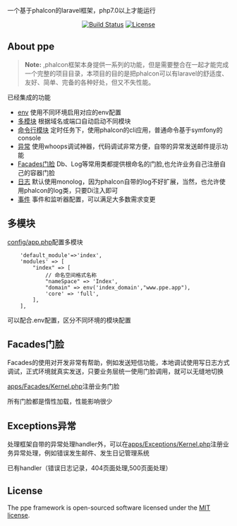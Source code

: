 一个基于phalcon的laravel框架，php7.0以上才能运行
<p align="center">
<a href="https://packagist.org/packages/selden1992/ppe"><img src="https://travis-ci.org/laravel/framework.svg" alt="Build Status"></a>
<a href="https://packagist.org/packages/selden1992/ppe"><img src="https://poser.pugx.org/laravel/framework/license.svg" alt="License"></a>
</p>

## About ppe

> **Note:** ,phalcon框架本身提供一系列的功能，但是需要整合在一起才能完成一个完整的项目目录，本项目的目的是把phalcon可以有laravel的舒适度、友好、简单、完备的各种好处，但又不失性能。

已经集成的功能

- [env](https://packagist.org/packages/selden1992/ppe) 使用不同环境启用对应的env配置
- [多模块](https://packagist.org/packages/selden1992/ppe) 根据域名或端口自动启动不同模块
- [命令行模块](https://laravel.com/docs/container) 定时任务下，使用phalcon的cli应用，普通命令基于symfony的console
- [异常](https://packagist.org/packages/selden1992/ppe) 使用whoops调试神器，代码调试非常方便，自带的异常发送邮件提示功能
- [Facades门脸](https://packagist.org/packages/selden1992/ppe) Db、Log等常用类都提供根命名的门脸,也允许业务自己注册自己的容器门脸
- [日志](https://packagist.org/packages/selden1992/ppe) 默认使用monolog，因为phalcon自带的log不好扩展，当然，也允许使用phalcon的log类，只要Di注入即可
- [事件](https://packagist.org/packages/selden1992/ppe) 事件和监听器配置，可以满足大多数需求变更


## 多模块

[config/app.php](CODE_OF_CONDUCT.md)配置多模块
~~~~
    'default_module'=>'index',
    'modules' => [
        "index" => [
            // 命名空间格式名称
            "nameSpace" => 'Index',
            "domain" => env('index_domain',"www.ppe.app"),
            'core' => 'full',
        ],
    ],
~~~~
可以配合.env配置，区分不同环境的模块配置


## Facades门脸

Facades的使用对开发非常有帮助，例如发送短信功能，本地调试使用写日志方式调试，正式环境就真实发送，只要业务层统一使用门脸调用，就可以无缝地切换

[apps/Facades/Kernel.php](CODE_OF_CONDUCT.md)注册业务门脸

所有门脸都是惰性加载，性能影响很少


## Exceptions异常

处理框架自带的异常处理handler外，可以在[apps/Exceptions/Kernel.php](CODE_OF_CONDUCT.md)注册业务异常处理，例如错误发生邮件、发生日记管理系统

已有handler（错误日志记录，404页面处理,500页面处理）

## License

The ppe framework is open-sourced software licensed under the [MIT license](http://opensource.org/licenses/MIT).
